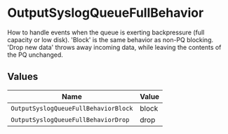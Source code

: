 # OutputSyslogQueueFullBehavior

How to handle events when the queue is exerting backpressure (full capacity or low disk). 'Block' is the same behavior as non-PQ blocking. 'Drop new data' throws away incoming data, while leaving the contents of the PQ unchanged.


## Values

| Name                                 | Value                                |
| ------------------------------------ | ------------------------------------ |
| `OutputSyslogQueueFullBehaviorBlock` | block                                |
| `OutputSyslogQueueFullBehaviorDrop`  | drop                                 |